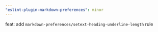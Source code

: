```yaml
---
"eslint-plugin-markdown-preferences": minor
---
```


feat: add `markdown-preferences/setext-heading-underline-length` rule
